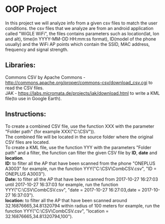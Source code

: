 # OOP Project
In this project we will analyze info from a given csv files to match the user conditions.
the csv files that we analyze are from an android application called "WiGLE WiFi", the files contains parameters such as location(lat, lon and alt), time(in YYYY-MM-DD HH:mm:ss format), ID(model of the phone usually) and the WiFi AP points which contain the SSID, MAC address, frequency and signal strength.

## Libraries:
Commons CSV by Apache Commons - http://commons.apache.org/proper/commons-csv/download_csv.cgi to read the CSV files. <br>
JAK - https://labs.micromata.de/projects/jak/download.html to write a KML file(to use in Google Earth). <br>

## Instructions:
To create a combined CSV file, use the function XXX with the parameter "Folder path" (for example XXX("C:\CSV\")).<br>
The combined file will be located in the source folder where the original CSV files are located.<br>
To create a KML file, use the function YYY with the parameters "Folder path" and a filter, the function can filter the given CSV file by **ID**, **date** and **location**. <br>
**ID:** to filter all the AP that have been scanned from the phone "ONEPLUS A3003" for example, run the function YYY("C:\CSV\CombCSV.csv", "ID = ONEPLUS A3003"). <br>
**Date:** to filter all the AP that have been scanned from 2017-10-27 16:27:03 until 2017-10-27 16:37:03 for example, run the function YYY("C:\CSV\CombCSV.csv", "date = 2017-10-27 16:27:03,date = 2017-10-27 16:37:03"). <br>
**location:** to filter all the AP that have been scanned around 32.16876665,34.81320794 within radius of 100 meters for example, run the function YYY("C:\CSV\CombCSV.csv", "location = 32.16876665,34.81320794,100"). <br>
